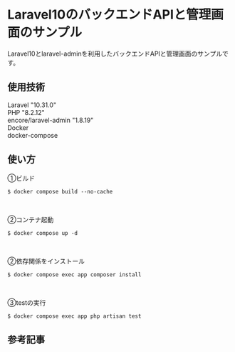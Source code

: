 # Laravel10のバックエンドAPIと管理画面のサンプル  
Laravel10とlaravel-adminを利用したバックエンドAPIと管理画面のサンプルです。  

## 使用技術  
Laravel               "10.31.0"  
PHP                   "8.2.12"  
encore/laravel-admin  "1.8.19"  
Docker  
docker-compose  

## 使い方  
①ビルド  
```  
$ docker compose build --no-cache
```  

<br/>

②コンテナ起動  
```  
$ docker compose up -d
```  

<br/>

②依存関係をインストール  
```
$ docker compose exec app composer install
```  

<br/>

③testの実行  
```
$ docker compose exec app php artisan test
```  

## 参考記事  
